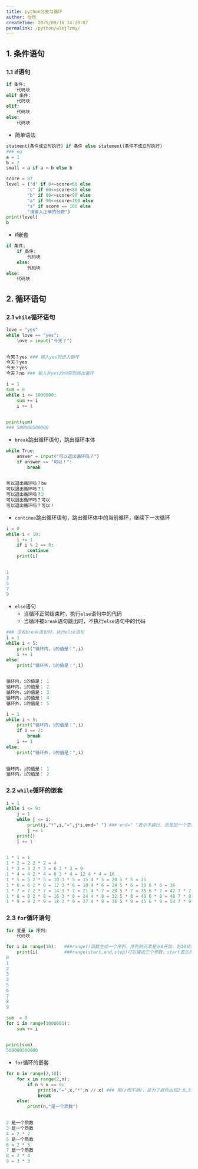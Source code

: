```yaml
---
title: python分支与循环
author: 怡然
createTime: 2025/09/16 14:20:07
permalink: /python/wlej7zmy/
---
```


## 1. 条件语句
### 1.1 if语句
```python
if 条件:
    代码块
elif 条件:
    代码块
elif:
    代码块
else:
    代码块
```

- 简单语法
```python
statment(条件成立时执行) if 条件 else statement(条件不成立时执行)
### eg
a = 1
b = 2
small = a if a < b else b
```

```python
score = 87
level = ("d" if 0<=score<60 else
        "c" if 60<=score<80 else
        "b" if 80<=score<90 else
        "a" if 90<=score<100 else
        "s" if score == 100 else
        "请输入正确的分数")
print(level)
b
```

- if嵌套
```python
if 条件:
    if 条件:
        代码块
    else:
        代码块
else:
    代码块
```
## 2. 循环语句
### 2.1 `while`循环语句
```python
love = "yes"
while love == "yes":
    love = input("今天？")

    
今天？yes ### 输入yes则进入循环
今天？yes
今天？yes
今天？no ### 输入非yes的内容则跳出循环
```

```python
i = 1
sum = 0
while i <= 1000000:
    sum += i
    i += 1

    
print(sum)
### 500000500000
```

- `break`跳出循环语句，跳出循环本体
```python
while True:
    answer = input("可以退出循环吗？")
    if answer == "可以！":
        break

    
可以退出循环吗？bu
可以退出循环吗？1
可以退出循环吗？2
可以退出循环吗？可以
可以退出循环吗？可以！
```

- `continue`跳出循环语句，跳出循环体中的当前循环，继续下一次循环
```python
i = 0
while i < 10:
    i += 1
    if i % 2 == 0:
        continue
    print(i)

    
1
3
5
7
9
```

- `else`语句
  - 当循环正常结束时，执行`else`语句中的代码
  - 当循环被`break`语句跳出时，不执行`else`语句中的代码
```python
### 没有break语句时，执行else语句
i = 1
while i < 5:
    print("循环内，i的值是：",i)
    i += 1
else:
    print("循环外，i的值是：",i)

    
循环内，i的值是： 1
循环内，i的值是： 2
循环内，i的值是： 3
循环内，i的值是： 4
循环外，i的值是： 5
```

```python
i = 1
while i < 5:
    print("循环内，i的值是：",i)
    if i == 2:
        break
    i += 1
else:
    print("循环外，i的值是：",i)

    
循环内，i的值是： 1
循环内，i的值是： 2
```

### 2.2 `while`循环的嵌套
```python
i = 1
while i <= 9:
    j = 1
    while j <= i:
        print(j,"*",i,"=",j*i,end=" ") ### end=" "表示不换行，而是加一个空格
        j += 1
    print()
    i += 1

    
1 * 1 = 1 
1 * 2 = 2 2 * 2 = 4 
1 * 3 = 3 2 * 3 = 6 3 * 3 = 9 
1 * 4 = 4 2 * 4 = 8 3 * 4 = 12 4 * 4 = 16 
1 * 5 = 5 2 * 5 = 10 3 * 5 = 15 4 * 5 = 20 5 * 5 = 25 
1 * 6 = 6 2 * 6 = 12 3 * 6 = 18 4 * 6 = 24 5 * 6 = 30 6 * 6 = 36 
1 * 7 = 7 2 * 7 = 14 3 * 7 = 21 4 * 7 = 28 5 * 7 = 35 6 * 7 = 42 7 * 7 = 49 
1 * 8 = 8 2 * 8 = 16 3 * 8 = 24 4 * 8 = 32 5 * 8 = 40 6 * 8 = 48 7 * 8 = 56 8 * 8 = 64 
1 * 9 = 9 2 * 9 = 18 3 * 9 = 27 4 * 9 = 36 5 * 9 = 45 6 * 9 = 54 7 * 9 = 63 8 * 9 = 72 9 * 9 = 81 
```

### 2.3 `for`循环语句
```python
for 变量 in 序列:
    代码块
```
```python
for i in range(10):   ###range()函数生成一个序列，序列的元素是从0开始，到10结束，不包含10
    print(i)          ###range(start,end,step)可以接收三个参数，start表示开始，end表示结束，step表示步长，默认是1，区间左闭右开
0
1
2
3
4
5
6
7
8
9
```

```python
sum  = 0
for i in range(1000001):
    sum += i

    
print(sum)
500000500000
```

- `for`循环的嵌套
```python
for n in range(2,10):
    for x in range(2,n):
        if n % x == 0:
            print(n,"=",x,"*",n // x) ### 用//而不用/，是为了避免出现2.0,3.0这样的情况
            break
    else:
        print(n,"是一个质数")

        
2 是一个质数
3 是一个质数
4 = 2 * 2
5 是一个质数
6 = 2 * 3
7 是一个质数
8 = 2 * 4
9 = 3 * 3
```


